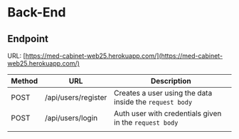 # Back-End

## Endpoint

URL: [https://med-cabinet-web25.herokuapp.com/](https://med-cabinet-web25.herokuapp.com/)

| Method | URL                 | Description                                             |
| ------ | ------------------- | ------------------------------------------------------- |
| POST   | /api/users/register | Creates a user using the data inside the `request body` |
| POST   | /api/users/login    | Auth user with credentials given in the `request body`  |
|        |                     |                                                         |
